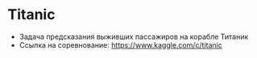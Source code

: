 # Titanic
- Задача предсказания выживших пассажиров на корабле Титаник
- Ссылка на соревнование: https://www.kaggle.com/c/titanic
